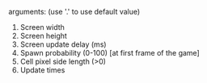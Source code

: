 arguments: (use '.' to use default value)
1. Screen width
2. Screen height
3. Screen update delay (ms)
4. Spawn probability (0-100) [at first frame of the game]
5. Cell pixel side length (>0)
6. Update times